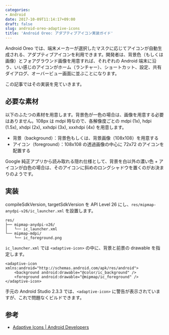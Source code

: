 ```yaml
---
categories:
- Android
date: 2017-10-09T11:14:17+09:00
draft: false
slug: android-oreo-adaptive-icons
title: 'Android Oreo: アダプティブアイコン実装ガイド'
---
```


Android Oreo では、端末メーカーが選択したマスクに応じてアイコンが自動生成される、アダプティブアイコンを利用できます。開発者は、背景色（もしくは画像）とフォアグラウンド画像を用意すれば、それぞれの Android 端末に沿う、いい感じのアイコンがホーム（ランチャー）、ショートカット、設定、共有ダイアログ、オーバービュー画面に並ぶことになります。

この記事ではその実装を見ていきます。

## 必要な素材

以下のふたつの素材を用意します。背景色が一色の場合は、画像を用意する必要はありません。108px は mdpi 時なので、各解像度ごとの mdpi (1x), hdpi (1.5x), xhdpi (2x), xxhdpi (3x), xxxhdpi (4x) を用意します。

- 背景（background）：背景色もしくは、背景画像（108x108）を用意する
- アイコン（foreground）：108x108 の透過画像の中心に 72x72 のアイコンを配置する

Google 純正アプリから読み取れる隠れ仕様として、背景を白以外の濃い色 + アイコンが白色の場合は、そのアイコンに斜めのロングシャドウを置くのがお決まりのようです。

## 実装

compileSdkVersion, targetSdkVersion を API Level 26 にし、`res/mipmap-anydpi-v26/ic_launcher.xml` を設置します。

```
res/
├── mipmap-anydpi-v26/
│   └── ic_launcher.xml
└── mipmap-mdpi/
    └── ic_foreground.png
```

`ic_launcher.xml` では `<adaptive-icon>` の中に、背景と前景の drawable を指定します。

```
<adaptive-icon xmlns:android="http://schemas.android.com/apk/res/android">
    <background android:drawable="@color/ic_background" />
    <foreground android:drawable="@mipmap/ic_foreground" />
</adaptive-icon>
```

手元の Android Studio 2.3.3 では、`<adaptive-icon>` に警告が表示されていますが、これで問題なくビルドできます。

## 参考

- [Adaptive Icons | Android Developers](https://developer.android.com/guide/practices/ui_guidelines/icon_design_adaptive.html)
